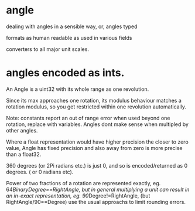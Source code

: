 # angle
dealing with angles in a sensible way, or, angles typed

formats as human readable as used in various fields

>> 

converters to all major unit scales.

# angles encoded as ints.

An Angle is a uint32 with its whole range as one revolution.

Since its max approaches one rotation, its modulus behaviour matches a rotation modulus, so you get restricted within one revolution automatically.

Note: constants report an out of range error when used beyond one rotation, replace with variables.
Angles dont make sense when multipled by other angles.

Where a float representation would have higher precision the closer to zero value, Angle has fixed precision and also away from zero is more precise than a float32.

360 degrees (or 2Pi radians etc.) is just 0, and so is encoded/returned as 0 degrees. ( or 0 radians etc).

Power of two fractions of a rotation are represented exactly, eg. 64*BinaryDegree==RightAngle, but in general multiplying a unit can result in an in-exact representation, eg. 90*Degree!=RightAngle, (but RightAngle/90==Degree) use the usual approachs to limit rounding errors.
